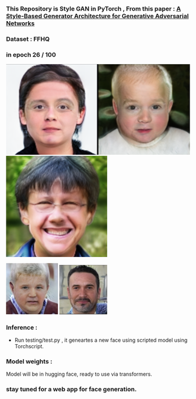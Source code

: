 ### This Repository is Style GAN in PyTorch , From this paper : [A Style-Based Generator Architecture for Generative Adversarial Networks](https://arxiv.org/abs/1812.04948) 
### Dataset : FFHQ

### in epoch 26 / 100 
![image alt](https://github.com/HajarHAMDOUCH01/Face-Generator-StyleGAN-PyTorch/blob/d450b4268bd570c20df92cfe0290410c00d4c02d/samples_2.png)
![image alt](https://github.com/HajarHAMDOUCH01/Face-Generator-StyleGAN-PyTorch/blob/c1d19bdcce201b9788a9d60685d5f97bf35f0842/generated_face_3.png)

![image alt](https://github.com/HajarHAMDOUCH01/Face-Generator-StyleGAN-PyTorch/blob/c1dbaa23f2ff3ca79ee272aa9b13e7a4bdbfc153/generated_face.png)
![image alt](https://github.com/HajarHAMDOUCH01/Face-Generator-StyleGAN-PyTorch/blob/bf1953e7b4f47fa795cf36dc921c37bbbcb482df/generated_face_2.png)

### Inference :
- Run testing/test.py , it geneartes a new face using scripted model using Torchscript.

### Model weights :
Model will be in hugging face, ready to use via transformers.

### stay tuned for a web app for face generation.


